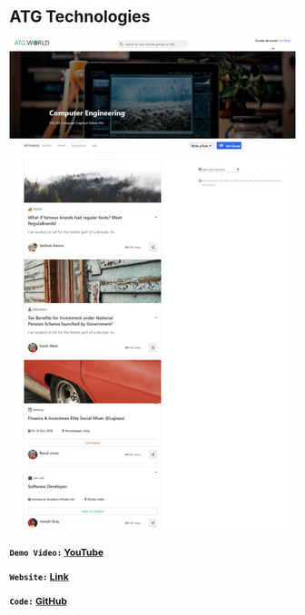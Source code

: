 # ATG Technologies 
![alt text](./src/images/computer.png)

###  `Demo Video:` [YouTube](https://atg-technologies.netlify.app/)
###  `Website:` [Link](https://youtu.be/l9mLiXshag4)
###  `Code:` [GitHub](https://github.com/naeemmahmud70/ATG-Technologies-Responsive)

